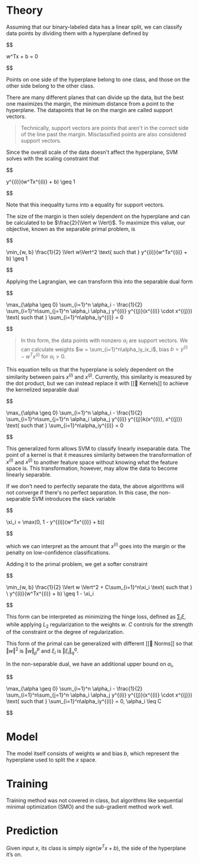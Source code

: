 

# Theory
Assuming that our binary-labeled data has a linear split, we can classify data points by dividing them with a hyperplane defined by 

$$

w^Tx + b = 0

$$

Points on one side of the hyperplane belong to one class, and those on the other side belong to the other class.

There are many different planes that can divide up the data, but the best one maximizes the margin, the minimum distance from a point to the hyperplane. The datapoints that lie on the margin are called support vectors.

>Technically, support vectors are points that aren't in the correct side of the line past the margin. Misclassified points are also considered support vectors.

Since the overall scale of the data doesn't affect the hyperplane, SVM solves with the scaling constraint that 

$$

y^{(i)}(w^Tx^{(i)} + b) \geq 1

$$

Note that this inequality turns into a equality for support vectors.

The size of the margin is then solely dependent on the hyperplane and can be calculated to be $\frac{2}{\Vert w \Vert}$. To maximize this value, our objective, known as the separable primal problem, is 

$$

\min_{w, b} \frac{1}{2} \Vert w\Vert^2 \text{ such that } y^{(i)}(w^Tx^{(i)} + b) \geq 1

$$

Applying the Lagrangian, we can transform this into the separable dual form 

$$

\max_{\alpha \geq 0} \sum_{i=1}^n \alpha_i - \frac{1}{2} \sum_{i=1}^n\sum_{j=1}^n \alpha_i \alpha_j y^{(i)} y^{(j)}(x^{(i)} \cdot x^{(j)}) \text{ such that } \sum_{i=1}^n\alpha_iy^{(i)} = 0

$$

> In this form, the data points with nonzero $\alpha_i$ are support vectors. We can calculate weights $w = \sum_{i=1}^n\alpha_iy_ix_i$, bias $b = y^{(i)} - w^Tx^{(i)}$ for $\alpha_i > 0$.

This equation tells us that the hyperplane is solely dependent on the similarity between pairs $x^{(i)}$ and $x^{(j)}$. Currently, this similarity is measured by the dot product, but we can instead replace it with [[🍿 Kernels]] to achieve the kernelized separable dual 

$$

\max_{\alpha \geq 0} \sum_{i=1}^n \alpha_i - \frac{1}{2} \sum_{i=1}^n\sum_{j=1}^n \alpha_i \alpha_j y^{(i)} y^{(j)}k(x^{(i)}, x^{(j)}) \text{ such that } \sum_{i=1}^n\alpha_iy^{(i)} = 0

$$

This generalized form allows SVM to classify linearly inseparable data. The point of a kernel is that it measures similarity between the transformation of $x^{(i)}$ and $x^{(j)}$ to another feature space without knowing what the feature space is. This transformation, however, may allow the data to become linearly separable.

If we don't need to perfectly separate the data, the above algorithms will not converge if there's no perfect separation. In this case, the non-separable SVM introduces the slack variable 

$$

\xi_i = \max(0, 1 - y^{(i)}(w^Tx^{(i)} + b))

$$

which we can interpret as the amount that $x^{(i)}$ goes into the margin or the penalty on low-confidence classifications.

Adding it to the primal problem, we get a softer constraint 

$$

\min_{w, b} \frac{1}{2} \Vert w \Vert^2 + C\sum_{i=1}^n\xi_i \text{ such that } \ y^{(i)}(w^Tx^{(i)} + b) \geq 1 - \xi_i

$$

This form can be interpreted as minimizing the hinge loss, defined as $\sum_i \xi$, while applying $L_2$ regularization to the weights $w$. $C$ controls for the strength of the constraint or the degree of regularization.

This form of the primal can be generalized with different [[📌 Norms]] so that $\Vert w \Vert^2$ is $\Vert w\Vert_p^p$ and $\xi_i$ is $\Vert \xi_i\Vert_q^q$.

In the non-separable dual, we have an additional upper bound on $\alpha_i$, 

$$

\max_{\alpha \geq 0} \sum_{i=1}^n \alpha_i - \frac{1}{2} \sum_{i=1}^n\sum_{j=1}^n \alpha_i \alpha_j y^{(i)} y^{(j)}(x^{(i)} \cdot x^{(j)}) \text{ such that } \sum_{i=1}^n\alpha_iy^{(i)} = 0, \alpha_i \leq C

$$

# Model
The model itself consists of weights $w$ and bias $b$, which represent the hyperplane used to split the $x$ space.

# Training
Training method was not covered in class, but algorithms like sequential minimal optimization (SMO) and the sub-gradient method work well.

# Prediction
Given input $x$, its class is simply $sign(w^Tx + b)$, the side of the hyperplane it’s on.


